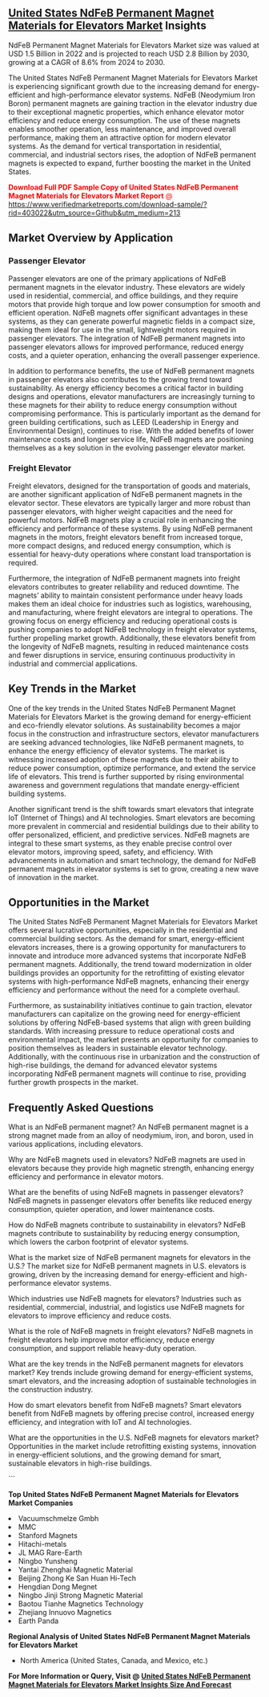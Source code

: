 <h2><a href="https://www.verifiedmarketreports.com/download-sample/?rid=403022&amp;utm_source=Github&amp;utm_medium=213" target="_blank">United States NdFeB Permanent Magnet Materials for Elevators Market</a> Insights</h2><p>NdFeB Permanent Magnet Materials for Elevators Market size was valued at USD 1.5 Billion in 2022 and is projected to reach USD 2.8 Billion by 2030, growing at a CAGR of 8.6% from 2024 to 2030.</p><p><p>The United States NdFeB Permanent Magnet Materials for Elevators Market is experiencing significant growth due to the increasing demand for energy-efficient and high-performance elevator systems. NdFeB (Neodymium Iron Boron) permanent magnets are gaining traction in the elevator industry due to their exceptional magnetic properties, which enhance elevator motor efficiency and reduce energy consumption. The use of these magnets enables smoother operation, less maintenance, and improved overall performance, making them an attractive option for modern elevator systems. As the demand for vertical transportation in residential, commercial, and industrial sectors rises, the adoption of NdFeB permanent magnets is expected to expand, further boosting the market in the United States.<p><span class=""><span style="color: #ff0000;"><strong>Download Full PDF Sample Copy of United States NdFeB Permanent Magnet Materials for Elevators Market Report</strong> @ </span><a href="https://www.verifiedmarketreports.com/download-sample/?rid=403022&amp;utm_source=Github&amp;utm_medium=213" target="_blank">https://www.verifiedmarketreports.com/download-sample/?rid=403022&amp;utm_source=Github&amp;utm_medium=213</a></span></p></p><h2>Market Overview by Application</h2><h3>Passenger Elevator</h3><p>Passenger elevators are one of the primary applications of NdFeB permanent magnets in the elevator industry. These elevators are widely used in residential, commercial, and office buildings, and they require motors that provide high torque and low power consumption for smooth and efficient operation. NdFeB magnets offer significant advantages in these systems, as they can generate powerful magnetic fields in a compact size, making them ideal for use in the small, lightweight motors required in passenger elevators. The integration of NdFeB permanent magnets into passenger elevators allows for improved performance, reduced energy costs, and a quieter operation, enhancing the overall passenger experience.</p><p>In addition to performance benefits, the use of NdFeB permanent magnets in passenger elevators also contributes to the growing trend toward sustainability. As energy efficiency becomes a critical factor in building designs and operations, elevator manufacturers are increasingly turning to these magnets for their ability to reduce energy consumption without compromising performance. This is particularly important as the demand for green building certifications, such as LEED (Leadership in Energy and Environmental Design), continues to rise. With the added benefits of lower maintenance costs and longer service life, NdFeB magnets are positioning themselves as a key solution in the evolving passenger elevator market.</p><h3>Freight Elevator</h3><p>Freight elevators, designed for the transportation of goods and materials, are another significant application of NdFeB permanent magnets in the elevator sector. These elevators are typically larger and more robust than passenger elevators, with higher weight capacities and the need for powerful motors. NdFeB magnets play a crucial role in enhancing the efficiency and performance of these systems. By using NdFeB permanent magnets in the motors, freight elevators benefit from increased torque, more compact designs, and reduced energy consumption, which is essential for heavy-duty operations where constant load transportation is required.</p><p>Furthermore, the integration of NdFeB permanent magnets into freight elevators contributes to greater reliability and reduced downtime. The magnets’ ability to maintain consistent performance under heavy loads makes them an ideal choice for industries such as logistics, warehousing, and manufacturing, where freight elevators are integral to operations. The growing focus on energy efficiency and reducing operational costs is pushing companies to adopt NdFeB technology in freight elevator systems, further propelling market growth. Additionally, these elevators benefit from the longevity of NdFeB magnets, resulting in reduced maintenance costs and fewer disruptions in service, ensuring continuous productivity in industrial and commercial applications.</p><h2>Key Trends in the Market</h2><p>One of the key trends in the United States NdFeB Permanent Magnet Materials for Elevators Market is the growing demand for energy-efficient and eco-friendly elevator solutions. As sustainability becomes a major focus in the construction and infrastructure sectors, elevator manufacturers are seeking advanced technologies, like NdFeB permanent magnets, to enhance the energy efficiency of elevator systems. The market is witnessing increased adoption of these magnets due to their ability to reduce power consumption, optimize performance, and extend the service life of elevators. This trend is further supported by rising environmental awareness and government regulations that mandate energy-efficient building systems.</p><p>Another significant trend is the shift towards smart elevators that integrate IoT (Internet of Things) and AI technologies. Smart elevators are becoming more prevalent in commercial and residential buildings due to their ability to offer personalized, efficient, and predictive services. NdFeB magnets are integral to these smart systems, as they enable precise control over elevator motors, improving speed, safety, and efficiency. With advancements in automation and smart technology, the demand for NdFeB permanent magnets in elevator systems is set to grow, creating a new wave of innovation in the market.</p><h2>Opportunities in the Market</h2><p>The United States NdFeB Permanent Magnet Materials for Elevators Market offers several lucrative opportunities, especially in the residential and commercial building sectors. As the demand for smart, energy-efficient elevators increases, there is a growing opportunity for manufacturers to innovate and introduce more advanced systems that incorporate NdFeB permanent magnets. Additionally, the trend toward modernization in older buildings provides an opportunity for the retrofitting of existing elevator systems with high-performance NdFeB magnets, enhancing their energy efficiency and performance without the need for a complete overhaul.</p><p>Furthermore, as sustainability initiatives continue to gain traction, elevator manufacturers can capitalize on the growing need for energy-efficient solutions by offering NdFeB-based systems that align with green building standards. With increasing pressure to reduce operational costs and environmental impact, the market presents an opportunity for companies to position themselves as leaders in sustainable elevator technology. Additionally, with the continuous rise in urbanization and the construction of high-rise buildings, the demand for advanced elevator systems incorporating NdFeB permanent magnets will continue to rise, providing further growth prospects in the market.</p><h2>Frequently Asked Questions</h2><p>What is an NdFeB permanent magnet? An NdFeB permanent magnet is a strong magnet made from an alloy of neodymium, iron, and boron, used in various applications, including elevators.</p><p>Why are NdFeB magnets used in elevators? NdFeB magnets are used in elevators because they provide high magnetic strength, enhancing energy efficiency and performance in elevator motors.</p><p>What are the benefits of using NdFeB magnets in passenger elevators? NdFeB magnets in passenger elevators offer benefits like reduced energy consumption, quieter operation, and lower maintenance costs.</p><p>How do NdFeB magnets contribute to sustainability in elevators? NdFeB magnets contribute to sustainability by reducing energy consumption, which lowers the carbon footprint of elevator systems.</p><p>What is the market size of NdFeB permanent magnets for elevators in the U.S.? The market size for NdFeB permanent magnets in U.S. elevators is growing, driven by the increasing demand for energy-efficient and high-performance elevator systems.</p><p>Which industries use NdFeB magnets for elevators? Industries such as residential, commercial, industrial, and logistics use NdFeB magnets for elevators to improve efficiency and reduce costs.</p><p>What is the role of NdFeB magnets in freight elevators? NdFeB magnets in freight elevators help improve motor efficiency, reduce energy consumption, and support reliable heavy-duty operation.</p><p>What are the key trends in the NdFeB permanent magnets for elevators market? Key trends include growing demand for energy-efficient systems, smart elevators, and the increasing adoption of sustainable technologies in the construction industry.</p><p>How do smart elevators benefit from NdFeB magnets? Smart elevators benefit from NdFeB magnets by offering precise control, increased energy efficiency, and integration with IoT and AI technologies.</p><p>What are the opportunities in the U.S. NdFeB magnets for elevators market? Opportunities in the market include retrofitting existing systems, innovation in energy-efficient solutions, and the growing demand for smart, sustainable elevators in high-rise buildings.</p>```</p><p><strong>Top United States NdFeB Permanent Magnet Materials for Elevators Market Companies</strong></p><div data-test-id=""><p><li>Vacuumschmelze Gmbh</li><li> MMC</li><li> Stanford Magnets</li><li> Hitachi-metals</li><li> JL MAG Rare-Earth</li><li> Ningbo Yunsheng</li><li> Yantai Zhenghai Magnetic Material</li><li> Beijing Zhong Ke San Huan Hi-Tech</li><li> Hengdian Dong Megnet</li><li> Ningbo Jinji Strong Magnetic Material</li><li> Baotou Tianhe Magnetics Technology</li><li> Zhejiang Innuovo Magnetics</li><li> Earth Panda</li></p><div><strong>Regional Analysis of&nbsp;United States NdFeB Permanent Magnet Materials for Elevators Market</strong></div><ul><li dir="ltr"><p dir="ltr">North America&nbsp;(United States, Canada, and Mexico, etc.)</p></li></ul><p><strong>For More Information or Query, Visit @&nbsp;</strong><strong><a href="https://www.verifiedmarketreports.com/product/ndfeb-permanent-magnet-materials-for-elevators-market/?utm_source=Github&amp;utm_medium=213" target="_blank">United States NdFeB Permanent Magnet Materials for Elevators Market Insights Size And Forecast</a></strong></p></div>
